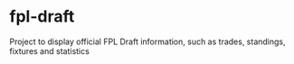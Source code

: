 # fpl-draft
Project to display official FPL Draft information, such as trades, standings, fixtures and statistics
